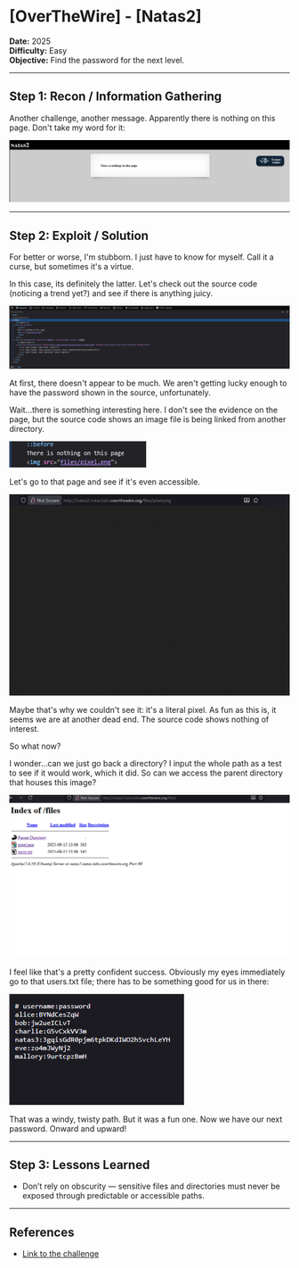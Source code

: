 # [OverTheWire] - [Natas2]

**Date:** 2025  
**Difficulty:** Easy  
**Objective:** Find the password for the next level.

---

## Step 1: Recon / Information Gathering

Another challenge, another message. Apparently there is nothing on this page. Don't take my word for it:

![Screenshot of challenge text](/Assets/Natas2.png)

---

## Step 2: Exploit / Solution

For better or worse, I'm stubborn. I just have to know for myself. Call it a curse, but sometimes it's a virtue. 

In this case, its definitely the latter. Let's check out the source code (noticing a trend yet?) and see if there is anything juicy.

![Screenshot of source code](/Assets/Natas2_source.png)

At first, there doesn't appear to be much. We aren't getting lucky enough to have the password shown in the source, unfortunately. 

Wait...there is something interesting here. I don't see the evidence on the page, but the source code shows an image file is being linked from another directory.

![Screenshot of directory path](/Assets/Natas2_pixel.png)

Let's go to that page and see if it's even accessible. 

![Screenshot of directory path](/Assets/Natas2_pix_page.png)

Maybe that's why we couldn't see it: it's a literal pixel. As fun as this is, it seems we are at another dead end. The source code shows nothing of interest.

So what now? 

I wonder...can we just go back a directory? I input the whole path as a test to see if it would work, which it did. So can we access the parent directory that houses this image?

![Screenshot of directory path](/Assets/Natas2_files.png)

I feel like that's a pretty confident success. Obviously my eyes immediately go to that users.txt file; there has to be something good for us in there:

![Screenshot of directory path](/Assets/Natas2_users.png)

That was a windy, twisty path. But it was a fun one. Now we have our next password. Onward and upward!

---

## Step 3: Lessons Learned
- Don’t rely on obscurity — sensitive files and directories must never be exposed through predictable or accessible paths.  

---

## References
- [Link to the challenge](https://overthewire.org/wargames/natas/natas2.html)  
